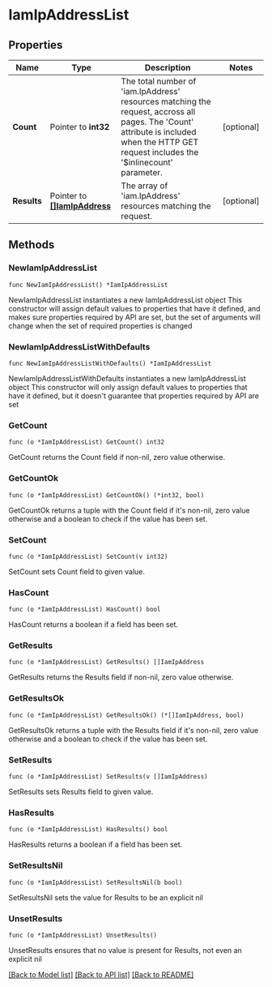 # IamIpAddressList

## Properties

Name | Type | Description | Notes
------------ | ------------- | ------------- | -------------
**Count** | Pointer to **int32** | The total number of &#39;iam.IpAddress&#39; resources matching the request, accross all pages. The &#39;Count&#39; attribute is included when the HTTP GET request includes the &#39;$inlinecount&#39; parameter. | [optional] 
**Results** | Pointer to [**[]IamIpAddress**](iam.IpAddress.md) | The array of &#39;iam.IpAddress&#39; resources matching the request. | [optional] 

## Methods

### NewIamIpAddressList

`func NewIamIpAddressList() *IamIpAddressList`

NewIamIpAddressList instantiates a new IamIpAddressList object
This constructor will assign default values to properties that have it defined,
and makes sure properties required by API are set, but the set of arguments
will change when the set of required properties is changed

### NewIamIpAddressListWithDefaults

`func NewIamIpAddressListWithDefaults() *IamIpAddressList`

NewIamIpAddressListWithDefaults instantiates a new IamIpAddressList object
This constructor will only assign default values to properties that have it defined,
but it doesn't guarantee that properties required by API are set

### GetCount

`func (o *IamIpAddressList) GetCount() int32`

GetCount returns the Count field if non-nil, zero value otherwise.

### GetCountOk

`func (o *IamIpAddressList) GetCountOk() (*int32, bool)`

GetCountOk returns a tuple with the Count field if it's non-nil, zero value otherwise
and a boolean to check if the value has been set.

### SetCount

`func (o *IamIpAddressList) SetCount(v int32)`

SetCount sets Count field to given value.

### HasCount

`func (o *IamIpAddressList) HasCount() bool`

HasCount returns a boolean if a field has been set.

### GetResults

`func (o *IamIpAddressList) GetResults() []IamIpAddress`

GetResults returns the Results field if non-nil, zero value otherwise.

### GetResultsOk

`func (o *IamIpAddressList) GetResultsOk() (*[]IamIpAddress, bool)`

GetResultsOk returns a tuple with the Results field if it's non-nil, zero value otherwise
and a boolean to check if the value has been set.

### SetResults

`func (o *IamIpAddressList) SetResults(v []IamIpAddress)`

SetResults sets Results field to given value.

### HasResults

`func (o *IamIpAddressList) HasResults() bool`

HasResults returns a boolean if a field has been set.

### SetResultsNil

`func (o *IamIpAddressList) SetResultsNil(b bool)`

 SetResultsNil sets the value for Results to be an explicit nil

### UnsetResults
`func (o *IamIpAddressList) UnsetResults()`

UnsetResults ensures that no value is present for Results, not even an explicit nil

[[Back to Model list]](../README.md#documentation-for-models) [[Back to API list]](../README.md#documentation-for-api-endpoints) [[Back to README]](../README.md)


